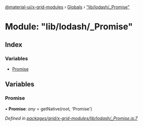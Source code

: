 [@material-ui/x-grid-modules](../README.md) › [Globals](../globals.md) › ["lib/lodash/_Promise"](_lib_lodash__promise_.md)

# Module: "lib/lodash/_Promise"

## Index

### Variables

* [Promise](_lib_lodash__promise_.md#promise)

## Variables

###  Promise

• **Promise**: *any* = getNative(root, 'Promise')

*Defined in [packages/grid/x-grid-modules/lib/lodash/_Promise.js:7](https://github.com/mui-org/material-ui-x/blob/02342a6/packages/grid/x-grid-modules/lib/lodash/_Promise.js#L7)*
